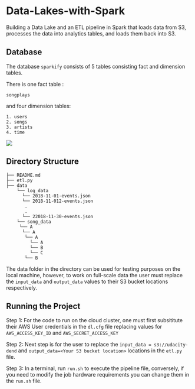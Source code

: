 # Data-Lakes-with-Spark
Building a Data Lake and an ETL pipeline in Spark that loads data from S3, processes the data into analytics tables, and loads them back into S3.

## Database
The database ```sparkify``` consists of 5 tables consisting fact and dimension tables.

There is one fact table : 

```songplays``` 

and four dimension tables:
```
1. users
2. songs
3. artists
4. time
```

<img src="database.png">

## Directory Structure

    ├── README.md
    ├── etl.py
    ├── data
        └── log_data
          └── 2018-11-01-events.json
          └── 2018-11-012-events.json
           .
           .
          └── 22018-11-30-events.json
        └── song_data
         └── A
          └── A
           └── A
             └── A
             └── B
             └── C
           └── B

The data folder in the directory can be used for testing purposes on the local machine, however, to work on full-scale data the user must replace the ```input_data``` and ```output_data``` values to their S3 bucket locations respectively.

## Running the Project

Step 1: For the code to run on the cloud cluster, one must first subsititute their AWS User credentials in the ```dl.cfg``` file replacing values for ```AWS_ACCESS_KEY_ID``` and ```AWS_SECRET_ACCESS_KEY```

Step 2: Next step is for the user to replace the ```input_data = s3://udacity-dend``` and ```output_data=<Your S3 bucket location>``` locations in the ```etl.py``` file.

Step 3: In a terminal, run ```run.sh``` to execute the pipeline file, conversely, if you need to modify the job hardware requirements you can change them in the ```run.sh``` file.


